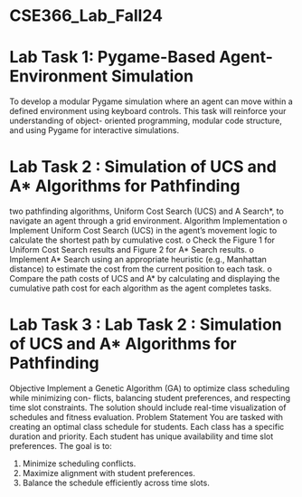 # CSE366_Lab_Fall24
# Lab Task 1: Pygame-Based Agent-Environment Simulation
To develop a modular Pygame simulation where an agent can move within a defined environment using keyboard controls. This task will reinforce your understanding of object- oriented programming, modular code structure, and using Pygame for interactive simulations.
# Lab Task 2 : Simulation of UCS and A* Algorithms for Pathfinding
two pathfinding algorithms, Uniform Cost Search (UCS) and A Search*, to navigate an agent through a grid environment. 
Algorithm Implementation
o Implement Uniform Cost Search (UCS) in the agent’s movement logic to calculate
the shortest path by cumulative cost.
o Check the Figure 1 for Uniform Cost Search results and Figure 2 for A* Search
results.
o Implement A* Search using an appropriate heuristic (e.g., Manhattan distance) to
estimate the cost from the current position to each task.
o Compare the path costs of UCS and A* by calculating and displaying the cumulative
path cost for each algorithm as the agent completes tasks.

# Lab Task 3 : Lab Task 2 : Simulation of UCS and A* Algorithms for Pathfinding
Objective
Implement a Genetic Algorithm (GA) to optimize class scheduling while minimizing con-
flicts, balancing student preferences, and respecting time slot constraints. The solution
should include real-time visualization of schedules and fitness evaluation.
Problem Statement
You are tasked with creating an optimal class schedule for students. Each class has
a specific duration and priority. Each student has unique availability and time slot
preferences. The goal is to:
1. Minimize scheduling conflicts.
2. Maximize alignment with student preferences.
3. Balance the schedule efficiently across time slots.
